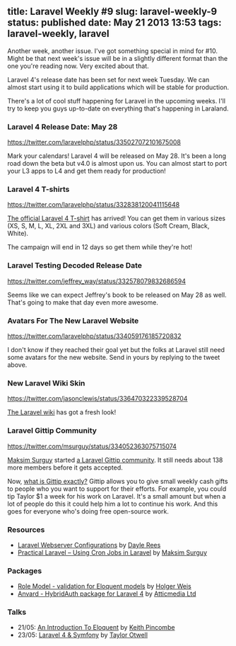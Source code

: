 title: Laravel Weekly #9
slug: laravel-weekly-9
status: published
date: May 21 2013 13:53
tags: laravel-weekly, laravel
-------
Another week, another issue. I've got something special in mind for #10. Might be that next week's issue will be in a slightly different format than the one you're reading now. Very excited about that.

Laravel 4's release date has been set for next week Tuesday. We can almost start using it to build applications which will be stable for production.

There's a lot of cool stuff happening for Laravel in the upcoming weeks. I'll try to keep you guys up-to-date on everything that's happening in Laraland.<!--more-->

### Laravel 4 Release Date: May 28

https://twitter.com/laravelphp/status/335027072101675008

Mark your calendars! Laravel 4 will be released on May 28. It's been a long road down the beta but v4.0 is almost upon us. You can almost start to port your L3 apps to L4 and get them ready for production!

### Laravel 4 T-shirts

https://twitter.com/laravelphp/status/332838120041115648

[The official Laravel 4 T-shirt](http://teespring.com/laravel) has arrived! You can get them in various sizes (XS, S, M, L, XL, 2XL and 3XL) and various colors (Soft Cream, Black, White).

The campaign will end in 12 days so get them while they're hot!

### Laravel Testing Decoded Release Date

https://twitter.com/jeffrey_way/status/332578079832686594

Seems like we can expect Jeffrey's book to be released on May 28 as well. That's going to make that day even more awesome.

### Avatars For The New Laravel Website

https://twitter.com/laravelphp/status/334059176185720832

I don't know if they reached their goal yet but the folks at Laravel still need some avatars for the new website. Send in yours by replying to the tweet above.

### New Laravel Wiki Skin

https://twitter.com/jasonclewis/status/336470322339528704

[The Laravel wiki](http://wiki.laravel.io/) has got a fresh look!

### Laravel Gittip Community

https://twitter.com/msurguy/status/334052363075715074

[Maksim Surguy](https://twitter.com/msurguy) started [a Laravel Gittip community](https://www.gittip.com/for/laravel/). It still needs about 138 more members before it gets accepted. 

Now, [what is Gittip exactly?](https://www.gittip.com/about/) Gittip allows you to give small weekly cash gifts to people who you want to support for their efforts. For example, you could tip Taylor $1 a week for his work on Laravel. It's a small amount but when a lot of people do this it could help him a lot to continue his work. And this goes for everyone who's doing free open-source work.

### Resources

- [Laravel Webserver Configurations](https://github.com/daylerees/laravel-website-configs) by [Dayle Rees](https://twitter.com/daylerees)
- [Practical Laravel – Using Cron Jobs in Laravel](http://maxoffsky.com/code-blog/practical-laravel-using-cron-jobs-in-laravel/) by [Maksim Surguy](https://twitter.com/msurguy)

### Packages

- [Role Model - validation for Eloquent models](https://github.com/betawax/role-model) by [Holger Weis](https://twitter.com/betawax)
- [Anvard - HybridAuth package for Laravel 4](https://bitbucket.org/atticmedia/anvard) by [Atticmedia Ltd](http://atticmedia.com/)

### Talks

- 21/05: [An Introduction To Eloquent](http://phpneintrotoeloquent-eorg.eventbrite.com/) by [Keith Pincombe](https://twitter.com/pincombe)
- 23/05: [Laravel 4 & Symfony](http://portland2013.live.symfony.com/speakers#session-875) by [Taylor Otwell](https://twitter.com/taylorotwell)